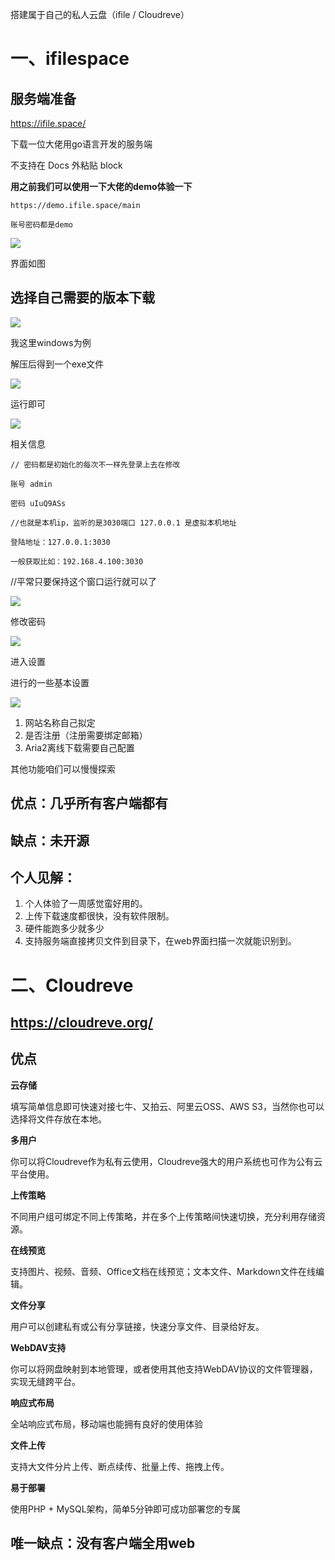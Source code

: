 搭建属于自己的私人云盘（ifile / Cloudreve）

# 一、ifilespace

## 服务端准备

https://ifile.space/

下载一位大佬用go语言开发的服务端

不支持在 Docs 外粘贴 block

**用之前我们可以使用一下大佬的demo体验一下**

```
https://demo.ifile.space/main

账号密码都是demo
```

![](https://p3-juejin.byteimg.com/tos-cn-i-k3u1fbpfcp/b7a9f241fb324d0a846d441af307af8e~tplv-k3u1fbpfcp-zoom-1.image)

界面如图

## 选择自己需要的版本下载

![](https://p3-juejin.byteimg.com/tos-cn-i-k3u1fbpfcp/936aa5477f6b436385a7f0cd6f2144d1~tplv-k3u1fbpfcp-zoom-1.image)

我这里windows为例

解压后得到一个exe文件

![](https://p3-juejin.byteimg.com/tos-cn-i-k3u1fbpfcp/4b80b2f79fed4e69b2a27a8dc0b99bef~tplv-k3u1fbpfcp-zoom-1.image)

运行即可

![](https://p3-juejin.byteimg.com/tos-cn-i-k3u1fbpfcp/b4651a67c8ee467599ff95fbd81aaada~tplv-k3u1fbpfcp-zoom-1.image)

相关信息

```
// 密码都是初始化的每次不一样先登录上去在修改

账号 admin

密码 uIuQ9ASs 

//也就是本机ip，监听的是3030端口 127.0.0.1 是虚拟本机地址

登陆地址：127.0.0.1:3030

一般获取比如：192.168.4.100:3030
```

//平常只要保持这个窗口运行就可以了

![](https://p3-juejin.byteimg.com/tos-cn-i-k3u1fbpfcp/b416cfd32b9944fc984ff072081210fb~tplv-k3u1fbpfcp-zoom-1.image)

修改密码

![](https://p3-juejin.byteimg.com/tos-cn-i-k3u1fbpfcp/d8cd0c1860ea4e8d9f03b312a6f2a3fb~tplv-k3u1fbpfcp-zoom-1.image)

进入设置

进行的一些基本设置

![](https://p3-juejin.byteimg.com/tos-cn-i-k3u1fbpfcp/d54b840b21ff4d418b30f3f4ef75e54f~tplv-k3u1fbpfcp-zoom-1.image)

1.  网站名称自己拟定
1.  是否注册（注册需要绑定邮箱）
1.  Aria2离线下载需要自己配置

其他功能咱们可以慢慢探索

## 优点：几乎所有客户端都有

## 缺点：未开源

## 个人见解：

1.  个人体验了一周感觉蛮好用的。
1.  上传下载速度都很快，没有软件限制。
1.  硬件能跑多少就多少
1.  支持服务端直接拷贝文件到目录下，在web界面扫描一次就能识别到。

# 二、Cloudreve

## **https://cloudreve.org/**

## 优点

**云存储**

填写简单信息即可快速对接七牛、又拍云、阿里云OSS、AWS S3，当然你也可以选择将文件存放在本地。

**多用户**

你可以将Cloudreve作为私有云使用，Cloudreve强大的用户系统也可作为公有云平台使用。

**上传策略**

不同用户组可绑定不同上传策略，并在多个上传策略间快速切换，充分利用存储资源。

**在线预览**

支持图片、视频、音频、Office文档在线预览；文本文件、Markdown文件在线编辑。

**文件分享**

用户可以创建私有或公有分享链接，快速分享文件、目录给好友。

**WebDAV支持**

你可以将网盘映射到本地管理，或者使用其他支持WebDAV协议的文件管理器，实现无缝跨平台。

**响应式布局**

全站响应式布局，移动端也能拥有良好的使用体验

**文件上传**

支持大文件分片上传、断点续传、批量上传、拖拽上传。

**易于部署**

使用PHP + MySQL架构，简单5分钟即可成功部署您的专属

## 唯一缺点：没有客户端全用web

